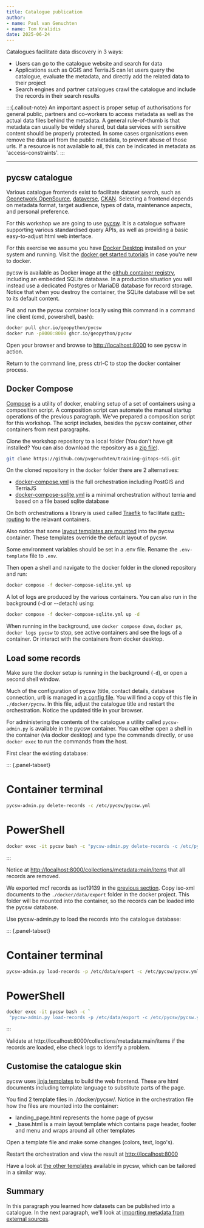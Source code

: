 ```yaml
---
title: Catalogue publication
author: 
- name: Paul van Genuchten 
- name: Tom Kralidis
date: 2025-06-24
---
```


Catalogues facilitate data discovery in 3 ways:

- Users can go to the catalogue website and search for data
- Applications such as QGIS and TerriaJS can let users query the catalogue, evaluate the metadata, and directly add the related data to their project
- Search engines and partner catalogues crawl the catalogue and include the records in their search results

:::{.callout-note}
An important aspect is proper setup of authorisations for general public, partners and co-workers to access metadata as well as the actual data files behind the metadata. A general rule-of-thumb is that metadata can usually be widely shared, but data services with sensitive content should be properly protected. In some cases organisations even remove the data url from the public metadata, to prevent abuse of those urls. If a resource is not available to all, this can be indicated in metadata as 'access-constraints'.
:::

---

## pycsw catalogue 

Various catalogue frontends exist to facilitate dataset search, such as [Geonetwork OpenSource](https://geonetwork-opensource.org), [dataverse](https://dataverse.org), [CKAN](https://ckan.org). Selecting a frontend depends on metadata format, target audience, types of data, maintenance aspects, and personal preference.

For this workshop we are going to use [pycsw](https://pycsw.org). It is a catalogue software supporting various standardised query APIs, as well as providing a basic easy-to-adjust html web interface. 

For this exercise we assume you have [Docker Desktop](https://www.docker.com/get-started/) installed on your system and running.
Visit the [docker get started tutorials](https://docs.docker.com/get-started/) in case you're new to docker.

pycsw is available as Docker image at the [github container registry](https://docs.github.com/en/packages/working-with-a-github-packages-registry/working-with-the-container-registry), including an embedded SQLite database. In a production situation you will instead use a dedicated Postgres or MariaDB database for record storage. Notice that when you destroy the container, the SQLite database will be set to its default content. 

Pull and run the pycsw container locally using this command in a command line client (cmd, powershell, bash):

```bash
docker pull ghcr.io/geopython/pycsw
docker run -p8000:8000 ghcr.io/geopython/pycsw
```

Open your browser and browse to <http://localhost:8000> to see pycsw in action.

Return to the command line, press ctrl-C to stop the docker container process.

## Docker Compose

[Compose](https://docs.docker.com/compose/) is a utility of docker, enabling setup of a set of containers using a composition script. A composition script can automate the manual startup operations of the previous paragraph. We've prepared a composition script for this workshop. The script includes, besides the pycsw container, other containers from next paragraphs.

Clone the workshop repository to a local folder (You don't have git installed? You can also download the repository as a [zip file](https://github.com/pvgenuchten/training-gitops-sdi/archive/refs/heads/main.zip)).

```bash
git clone https://github.com/pvgenuchten/training-gitops-sdi.git
```

On the cloned repository in the `docker` folder there are 2 alternatives:

- [docker-compose.yml](https://github.com/pvgenuchten/training-gitops-sdi/blob/main/docker/docker-compose.yml) is the full orchestration including PostGIS and TerriaJS
- [docker-compose-sqlite.yml](https://github.com/pvgenuchten/training-gitops-sdi/blob/main/docker/docker-compose-sqlite.yml) is a minimal orchestration without terria and based on a file based sqlite database

On both orchestrations a library is used called [Traefik](https://traefik.io) to facilitate 
[path-routing](https://doc.traefik.io/traefik/routing/routers/#path-pathprefix-and-pathregexp) to the relavant containers. 

Also notice that some [layout templates are mounted](https://github.com/pvgenuchten/training-gitops-sdi/blob/0621ba5b8ede4b84a4bd41b5922126e3a02f7b49/docker/docker-compose.yml#L45-L46) into the pycsw container. These templates override the default layout of pycsw.

Some environment variables should be set in a .env file. Rename the `.env-template` file to `.env`.

Then open a shell and navigate to the docker folder in the cloned repository and run:

```bash
docker compose -f docker-compose-sqlite.yml up
```

A lot of logs are produced by the various containers. You can also run in the background (-d or --detach) using:

```bash
docker compose -f docker-compose-sqlite.yml up -d
```

When running in the background, use `docker compose down`, `docker ps`, `docker logs pycsw` to stop, see active containers and see the logs of a container. Or interact with the containers from docker desktop.

## Load some records

Make sure the docker setup is running in the background (`-d`), or open a second shell window.

Much of the configuration of pycsw (title, contact details, database connection, url) is managed in [a config file](https://github.com/geopython/pycsw/blob/master/docker/pycsw.yml). You will find a copy of this file in `./docker/pycsw`. In this file, adjust the catalogue title and restart the orchestration. Notice the updated title in your browser.

For administering the contents of the catalogue a utility called `pycsw-admin.py` is available in the pycsw container.
You can either open a shell in the container (via docker desktop) and type the commands directly, or use `docker exec` to run the commands from the host.

First clear the existing database:

::: {.panel-tabset}
# Container terminal
```bash
pycsw-admin.py delete-records -c /etc/pycsw/pycsw.yml
```
# PowerShell
```bash
docker exec -it pycsw bash -c "pycsw-admin.py delete-records -c /etc/pycsw/pycsw.yml"
```
:::

Notice at <http://localhost:8000/collections/metadata:main/items> that all records are removed.

We exported mcf records as iso19139 in the [previous section](./2-interact-with-data-repositories.md). 
Copy iso-xml documents to the `./docker/data/export` folder in the docker project. This folder will be mounted into the container, so the records can be loaded into the pycsw database.

Use pycsw-admin.py to load the records into the catalogue database:

::: {.panel-tabset}
# Container terminal
```bash
pycsw-admin.py load-records -p /etc/data/export -c /etc/pycsw/pycsw.yml -y -r
```
# PowerShell
```bash
docker exec -it pycsw bash -c `
 "pycsw-admin.py load-records -p /etc/data/export -c /etc/pycsw/pycsw.yml -y -r"
```
:::

Validate at http://localhost:8000/collections/metadata:main/items if the records are loaded, else check logs to identify a problem.


## Customise the catalogue skin

pycsw uses [jinja templates](https://jinja.palletsprojects.com/en/3.1.x/) to build the web frontend. These are html documents including template language to substitute parts of the page.

You find 2 template files in ./docker/pycsw/. Notice in the orchestration file how the files are mounted into the container:

- landing_page.html represents the home page of pycsw
- _base.html is a main layout template which contains page header, footer and menu and wraps around all other templates

Open a template file and make some changes (colors, text, logo's).

Restart the orchestration and view the result at <http://localhost:8000> 

Have a look at [the other templates](https://github.com/geopython/pycsw/tree/master/pycsw/ogc/api/templates) available in pycsw, which can be tailored in a similar way.

## Summary

In this paragraph you learned how datasets can be published into a catalogue. In the next paragraph, we'll look at [importing metadata from external sources](./4-bulk-import.md).
